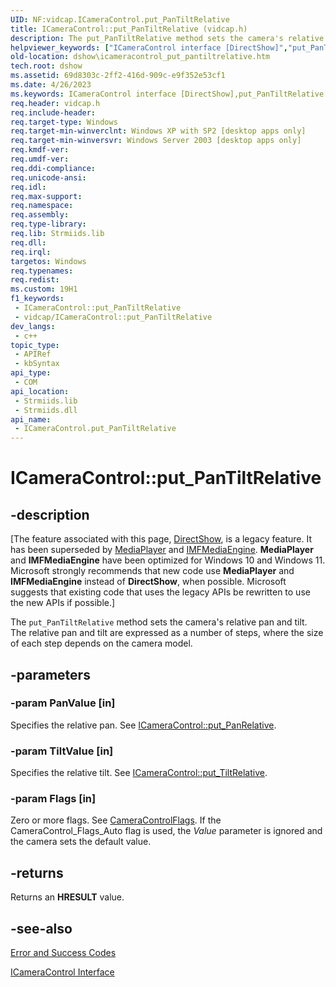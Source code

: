 ```yaml
---
UID: NF:vidcap.ICameraControl.put_PanTiltRelative
title: ICameraControl::put_PanTiltRelative (vidcap.h)
description: The put_PanTiltRelative method sets the camera's relative pan and tilt. The relative pan and tilt are expressed as a number of steps, where the size of each step depends on the camera model.
helpviewer_keywords: ["ICameraControl interface [DirectShow]","put_PanTiltRelative method","ICameraControl.put_PanTiltRelative","ICameraControl::put_PanTiltRelative","ICameraControlput_PanTiltRelative","dshow.icameracontrol_put_pantiltrelative","put_PanTiltRelative","put_PanTiltRelative method [DirectShow]","put_PanTiltRelative method [DirectShow]","ICameraControl interface","vidcap/ICameraControl::put_PanTiltRelative"]
old-location: dshow\icameracontrol_put_pantiltrelative.htm
tech.root: dshow
ms.assetid: 69d8303c-2ff2-416d-909c-e9f352e53cf1
ms.date: 4/26/2023
ms.keywords: ICameraControl interface [DirectShow],put_PanTiltRelative method, ICameraControl.put_PanTiltRelative, ICameraControl::put_PanTiltRelative, ICameraControlput_PanTiltRelative, dshow.icameracontrol_put_pantiltrelative, put_PanTiltRelative, put_PanTiltRelative method [DirectShow], put_PanTiltRelative method [DirectShow],ICameraControl interface, vidcap/ICameraControl::put_PanTiltRelative
req.header: vidcap.h
req.include-header: 
req.target-type: Windows
req.target-min-winverclnt: Windows XP with SP2 [desktop apps only]
req.target-min-winversvr: Windows Server 2003 [desktop apps only]
req.kmdf-ver: 
req.umdf-ver: 
req.ddi-compliance: 
req.unicode-ansi: 
req.idl: 
req.max-support: 
req.namespace: 
req.assembly: 
req.type-library: 
req.lib: Strmiids.lib
req.dll: 
req.irql: 
targetos: Windows
req.typenames: 
req.redist: 
ms.custom: 19H1
f1_keywords:
 - ICameraControl::put_PanTiltRelative
 - vidcap/ICameraControl::put_PanTiltRelative
dev_langs:
 - c++
topic_type:
 - APIRef
 - kbSyntax
api_type:
 - COM
api_location:
 - Strmiids.lib
 - Strmiids.dll
api_name:
 - ICameraControl.put_PanTiltRelative
---
```


# ICameraControl::put_PanTiltRelative


## -description

\[The feature associated with this page, [DirectShow](/windows/win32/directshow/directshow), is a legacy feature. It has been superseded by [MediaPlayer](/uwp/api/Windows.Media.Playback.MediaPlayer) and [IMFMediaEngine](/windows/win32/api/mfmediaengine/nn-mfmediaengine-imfmediaengine). **MediaPlayer** and **IMFMediaEngine** have been optimized for Windows 10 and Windows 11. Microsoft strongly recommends that new code use **MediaPlayer** and **IMFMediaEngine** instead of **DirectShow**, when possible. Microsoft suggests that existing code that uses the legacy APIs be rewritten to use the new APIs if possible.\]

The <code>put_PanTiltRelative</code> method sets the camera's relative pan and tilt. The relative pan and tilt are expressed as a number of steps, where the size of each step depends on the camera model.

## -parameters

### -param PanValue [in]

Specifies the relative pan. See <a href="/windows/desktop/api/vidcap/nf-vidcap-icameracontrol-put_panrelative">ICameraControl::put_PanRelative</a>.

### -param TiltValue [in]

Specifies the relative tilt. See <a href="/windows/desktop/api/vidcap/nf-vidcap-icameracontrol-put_tiltrelative">ICameraControl::put_TiltRelative</a>.

### -param Flags [in]

Zero or more flags. See <a href="/windows/win32/api/strmif/ne-strmif-cameracontrolflags">CameraControlFlags</a>. If the CameraControl_Flags_Auto flag is used, the <i>Value</i> parameter is ignored and the camera sets the default value.

## -returns

Returns an <b>HRESULT</b> value.

## -see-also

<a href="/windows/desktop/DirectShow/error-and-success-codes">Error and Success Codes</a>



<a href="/windows/desktop/api/vidcap/nn-vidcap-icameracontrol">ICameraControl Interface</a>